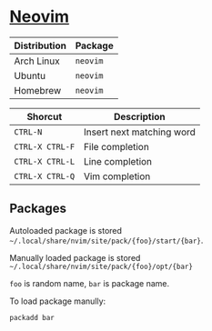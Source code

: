 # [Neovim](https://github.com/neovim/neovim)

| Distribution | Package  |
| ------------ | -------- |
| Arch Linux   | `neovim` |
| Ubuntu       | `neovim` |
| Homebrew     | `neovim` |

| Shorcut         | Description               |
| --------------- | ------------------------- |
| `CTRL-N`        | Insert next matching word |
| `CTRL-X CTRL-F` | File completion           |
| `CTRL-X CTRL-L` | Line completion           |
| `CTRL-X CTRL-Q` | Vim completion            |

## Packages

Autoloaded package is stored `~/.local/share/nvim/site/pack/{foo}/start/{bar}`.

Manually loaded package is stored `~/.local/share/nvim/site/pack/{foo}/opt/{bar}`

`foo` is random name, `bar` is package name.

To load package manully:

```vim
packadd bar
```
